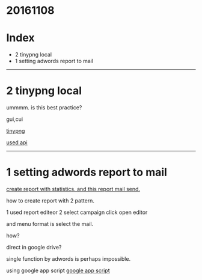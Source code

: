 # 20161108

# Index
- 2 tinypng local
- 1 setting adwords report to mail

--------------------
# 2 tinypng local

ummmm. is this best practice?

gui,cui

[tinypng](http://9-bb.com/tinypng-pngoo/)

[used api](http://totora0155.hatenablog.jp/entry/tinypng-api-cli)

--------------------
# 1 setting adwords report to mail

[create report with statistics. and this report mail send.](https://support.google.com/adwords/answer/2404176?hl=ja)

how to create  report with 2 pattern.

1 used report editeor
2 select campaign click open editor

and menu format is select the mail.

how?
 
 direct in google drive?

single function by adwords is perhaps impossible.

using google app script
[google app script](http://noriaki.hatenablog.com/entry/gmail-attachments-in-google-drive-based-on-google-apps-script)




